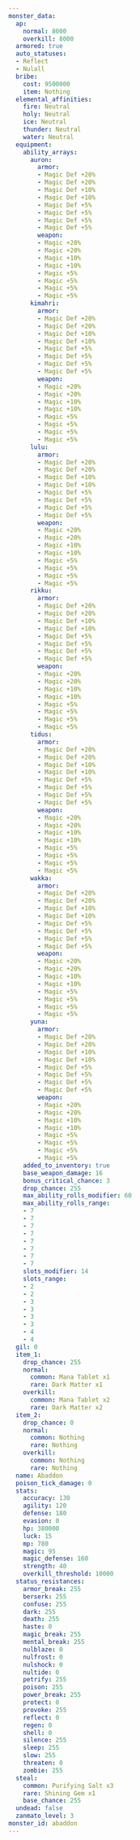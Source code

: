 ```yaml
---
monster_data:
  ap:
    normal: 8000
    overkill: 8000
  armored: true
  auto_statuses:
  - Reflect
  - Nulall
  bribe:
    cost: 9500000
    item: Nothing
  elemental_affinities:
    fire: Neutral
    holy: Neutral
    ice: Neutral
    thunder: Neutral
    water: Neutral
  equipment:
    ability_arrays:
      auron:
        armor:
        - Magic Def +20%
        - Magic Def +20%
        - Magic Def +10%
        - Magic Def +10%
        - Magic Def +5%
        - Magic Def +5%
        - Magic Def +5%
        - Magic Def +5%
        weapon:
        - Magic +20%
        - Magic +20%
        - Magic +10%
        - Magic +10%
        - Magic +5%
        - Magic +5%
        - Magic +5%
        - Magic +5%
      kimahri:
        armor:
        - Magic Def +20%
        - Magic Def +20%
        - Magic Def +10%
        - Magic Def +10%
        - Magic Def +5%
        - Magic Def +5%
        - Magic Def +5%
        - Magic Def +5%
        weapon:
        - Magic +20%
        - Magic +20%
        - Magic +10%
        - Magic +10%
        - Magic +5%
        - Magic +5%
        - Magic +5%
        - Magic +5%
      lulu:
        armor:
        - Magic Def +20%
        - Magic Def +20%
        - Magic Def +10%
        - Magic Def +10%
        - Magic Def +5%
        - Magic Def +5%
        - Magic Def +5%
        - Magic Def +5%
        weapon:
        - Magic +20%
        - Magic +20%
        - Magic +10%
        - Magic +10%
        - Magic +5%
        - Magic +5%
        - Magic +5%
        - Magic +5%
      rikku:
        armor:
        - Magic Def +20%
        - Magic Def +20%
        - Magic Def +10%
        - Magic Def +10%
        - Magic Def +5%
        - Magic Def +5%
        - Magic Def +5%
        - Magic Def +5%
        weapon:
        - Magic +20%
        - Magic +20%
        - Magic +10%
        - Magic +10%
        - Magic +5%
        - Magic +5%
        - Magic +5%
        - Magic +5%
      tidus:
        armor:
        - Magic Def +20%
        - Magic Def +20%
        - Magic Def +10%
        - Magic Def +10%
        - Magic Def +5%
        - Magic Def +5%
        - Magic Def +5%
        - Magic Def +5%
        weapon:
        - Magic +20%
        - Magic +20%
        - Magic +10%
        - Magic +10%
        - Magic +5%
        - Magic +5%
        - Magic +5%
        - Magic +5%
      wakka:
        armor:
        - Magic Def +20%
        - Magic Def +20%
        - Magic Def +10%
        - Magic Def +10%
        - Magic Def +5%
        - Magic Def +5%
        - Magic Def +5%
        - Magic Def +5%
        weapon:
        - Magic +20%
        - Magic +20%
        - Magic +10%
        - Magic +10%
        - Magic +5%
        - Magic +5%
        - Magic +5%
        - Magic +5%
      yuna:
        armor:
        - Magic Def +20%
        - Magic Def +20%
        - Magic Def +10%
        - Magic Def +10%
        - Magic Def +5%
        - Magic Def +5%
        - Magic Def +5%
        - Magic Def +5%
        weapon:
        - Magic +20%
        - Magic +20%
        - Magic +10%
        - Magic +10%
        - Magic +5%
        - Magic +5%
        - Magic +5%
        - Magic +5%
    added_to_inventory: true
    base_weapon_damage: 16
    bonus_critical_chance: 3
    drop_chance: 255
    max_ability_rolls_modifier: 60
    max_ability_rolls_range:
    - 7
    - 7
    - 7
    - 7
    - 7
    - 7
    - 7
    - 7
    slots_modifier: 14
    slots_range:
    - 2
    - 2
    - 3
    - 3
    - 3
    - 3
    - 4
    - 4
  gil: 0
  item_1:
    drop_chance: 255
    normal:
      common: Mana Tablet x1
      rare: Dark Matter x1
    overkill:
      common: Mana Tablet x2
      rare: Dark Matter x2
  item_2:
    drop_chance: 0
    normal:
      common: Nothing
      rare: Nothing
    overkill:
      common: Nothing
      rare: Nothing
  name: Abaddon
  poison_tick_damage: 0
  stats:
    accuracy: 130
    agility: 120
    defense: 180
    evasion: 0
    hp: 380000
    luck: 15
    mp: 780
    magic: 95
    magic_defense: 160
    strength: 40
    overkill_threshold: 10000
  status_resistances:
    armor_break: 255
    berserk: 255
    confuse: 255
    dark: 255
    death: 255
    haste: 0
    magic_break: 255
    mental_break: 255
    nulblaze: 0
    nulfrost: 0
    nulshock: 0
    nultide: 0
    petrify: 255
    poison: 255
    power_break: 255
    protect: 0
    provoke: 255
    reflect: 0
    regen: 0
    shell: 0
    silence: 255
    sleep: 255
    slow: 255
    threaten: 0
    zombie: 255
  steal:
    common: Purifying Salt x3
    rare: Shining Gem x1
    base_chance: 255
  undead: false
  zanmato_level: 3
monster_id: abaddon
---
```

